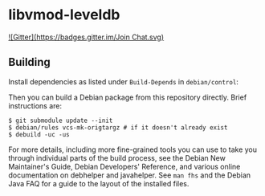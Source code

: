libvmod-leveldb
===============

[![Gitter](https://badges.gitter.im/Join Chat.svg)](https://gitter.im/fgsch/libvmod-leveldb?utm_source=badge&utm_medium=badge&utm_campaign=pr-badge&utm_content=badge)

## Building

Install dependencies as listed under `Build-Depends` in `debian/control`:

Then you can build a Debian package from this repository directly. Brief
instructions are:

    $ git submodule update --init
    $ debian/rules vcs-mk-origtargz # if it doesn't already exist
    $ debuild -uc -us

For more details, including more fine-grained tools you can use to take you
through individual parts of the build process, see the Debian New Maintainer's
Guide, Debian Developers' Reference, and various online documentation on
debhelper and javahelper. See `man fhs` and the Debian Java FAQ for a guide to
the layout of the installed files.

